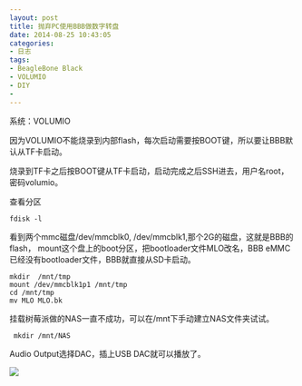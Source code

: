```yaml
---
layout: post
title: 抛弃PC使用BBB做数字转盘
date: 2014-08-25 10:43:05
categories:
- 日志
tags:
- BeagleBone Black
- VOLUMIO
- DIY
- 
---
```


系统：VOLUMIO

因为VOLUMIO不能烧录到内部flash，每次启动需要按BOOT键，所以要让BBB默认从TF卡启动。

烧录到TF卡之后按BOOT键从TF卡启动，启动完成之后SSH进去，用户名root，密码volumio。

查看分区

    fdisk -l

看到两个mmc磁盘/dev/mmcblk0, /dev/mmcblk1,那个2G的磁盘，这就是BBB的flash， mount这个盘上的boot分区，把bootloader文件MLO改名，BBB eMMC已经没有bootloader文件，BBB就直接从SD卡启动。

    mkdir  /mnt/tmp
    mount /dev/mmcblk1p1 /mnt/tmp
    cd /mnt/tmp
    mv MLO MLO.bk

挂载树莓派做的NAS一直不成功，可以在/mnt下手动建立NAS文件夹试试。

     mkdir /mnt/NAS

Audio Output选择DAC，插上USB DAC就可以播放了。

![](http://i1328.photobucket.com/albums/w532/xwlogic/volumio_zpsf6501032.png)






